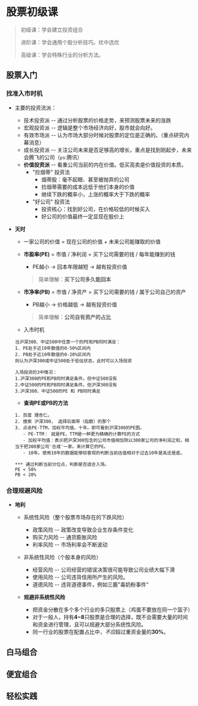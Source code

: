 # 股票初级课

> 初级课：学会建立投资组合
>
> 进阶课：学会通用个股分析技巧。优中选优
>
> 高级课：学会特殊行业的分析方法。

##  股票入门

###   找准入市时机

- 主要的投资流派：
  - 技术投资派 -- 通过分析股票的价格走势，来预测股票未来的涨跌
  - 宏观投资派 -- 逻辑是整个市场经济向好，股市就会向好。
  - 有效市场派 -- 认为市场大部分时候对股票的定位是正确的。（重点研究内幕消息）
  - 成长投资派 -- 关注公司未来是否足够高的增长，重点是找到刚起步，未来会腾飞的公司（`ps`:腾讯）
  - **价值投资派** -- 看重公司当前的内在价值。低买高卖是价值投资的本质。
    - "捡烟蒂" 投资法
      - 烟蒂股：毫不起眼、甚至被抛弃的公司
      - 捡烟蒂需要的成本远低于他们本身的价值
      - 继续下跌的概率小，上涨的概率大于下跌的概率
    - "好公司" 投资法
      - 投资核心：找到好公司，在价格较低的时候买入
      - 好公司的价值最终一定显现在股价上

- **天时**

  - 一家公司的价值 = 现在公司的价值 + 未来公司能赚取的价值

  - **市盈率(PE)** = 市值 / 净利润 = 买下公司需要的钱 / 每年能赚到的钱

    - PE越小 -> 回本年限越短 -> 越有投资价值

    > 简单理解：**买下公司多久能回本**

  - **市净率(PB)** = 市值 / 净资产 = 买下公司需要的钱 / 属于公司自己的资产

    - PB越小 -> 价格越低 -> 越有投资价值

    > 简单理解：**公司自有资产的占比**

  - 入市时机

  ```
  当沪深300、中证500中任意一个的PE和PB同时满足：
  1. PE处于近10年数值的0-50%区间内
  2. PB处于近10年数值的0-20%区间内
  则认为沪深300或中证500处于低估状态，此时可以入场投资
  
  入场投资的3中情况：
  1.沪深300的PE和PB同时满足条件。但中证500没有
  2.中证500的PE和PB同时满足条件。但沪深300没有
  3.沪深300，中证500的PE 和 PB同时满足
  ```

  - **查询PE或PB的方法**

  ```
  1. 百度 理杏仁。
  2. 搜索 沪深300， 选择后面带（指数）的那个
  3. 点击PE-TTM，加权平均值，十年。即可看到沪深300的PE图。
     - PE-TTM： 就是PE，TTM是一种更为精确的计算PE的方式
     - 加权平均值：表示把沪深300包含的公司市值相加除以300家公司的净利润之和，相当于把300家公司'合成'一家。来计算它的PE。
     - 10年。使用10年的数据能够较客观的判断当前估值相对于过去10年是高还是底。
     
  *** 通过判断当前分位点，判断是否适合入场。
  PE < 50%
  PB < 20%
  ```

###   合理规避风险

- **地利**

  - 系统性风险（整个股票市场存在的下跌风险）
    - 政策风险 -- 政策改变导致企业生存条件变化
    - 购买力风险 -- 通货膨胀风险
    - 利率风险 -- 市场利率会不断波动
  - 非系统性风险（个股本身的风险）
    - 经营风险 -- 公司经营的错误决策很可能导致公司业绩大幅下滑
    - 使用风险 -- 公司违背信用所产生的风险。
    - 道德风险 -- 违背道德事件，例如三鹿"毒奶粉事件"

  - **规避非系统性风险**
    - 把资金分散在多个多个行业的多只股票上（鸡蛋不要放在同一个篮子）
    - 对于一般人，持有**4~8**只股票是合理的选择，既不会需要大量的时间和资金进行管理，且可以规避大部分系统性风险。
    - 同一行业的股票在配置占比中，*不应*超过重资金量的**30%**。

##  白马组合

##  便宜组合

##  轻松实践

